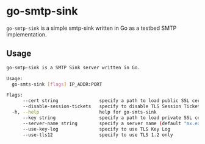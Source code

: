 # go-smtp-sink

`go-smtp-sink` is a simple smtp-sink written in Go as a testbed SMTP implementation.

## Usage

```sh
go-smtp-sink is a SMTP Sink server written in Go.

Usage:
  go-smts-sink [flags] IP_ADDR:PORT

Flags:
      --cert string               specify a path to load public SSL certificate
      --disable-session-tickets   specify to disable TLS Session Tickets
  -h, --help                      help for go-smts-sink
      --key string                specify a path to load private SSL certificate
      --server-name string        specify a server name (default "mx.example.com")
      --use-key-log               specify to use TLS Key Log
      --use-tls12                 specify to use TLS 1.2 only
```
